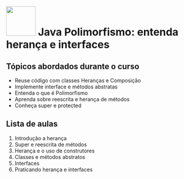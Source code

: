 <h1>
  <img src="https://www.alura.com.br/assets/api/cursos/java-heranca-interfaces-polimorfismo.svg" height="80" width="80">
  Java Polimorfismo: entenda herança e interfaces
  </br>
</h1>


## Tópicos abordados durante o curso

* Reuse  código com classes Heranças e Composição
* Implemente interface e métodos abstratas
* Entenda o que é Polimorfismo
* Aprenda sobre reescrita e herança de métodos
* Conheça super e protected

## Lista de aulas

1. Introdução a herança
2. Super e reescrita de  métodos
3. Herança e o uso de construtores
4. Classes e métodos abstratos
5. Interfaces
6. Praticando herança e interfaces
